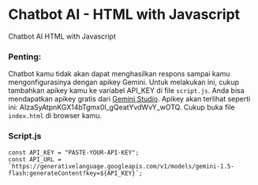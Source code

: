 # Chatbot AI - HTML with Javascript
Chatbot AI HTML with Javascript


### Penting: 
Chatbot kamu tidak akan dapat menghasilkan respons sampai kamu mengonfigurasinya dengan apikey Gemini. Untuk melakukan ini, cukup tambahkan apikey kamu ke variabel API_KEY di file ```script.js```. Anda bisa mendapatkan apikey gratis dari [Gemini Studio](https://aistudio.google.com/app/apikey). Apikey akan terlihat seperti ini: AIzaSyAtpnKGX14bTgmx0l_gQeatYvdWvY_wOTQ. Cukup buka file ```index.html``` di browser kamu.

### Script.js
```
const API_KEY = "PASTE-YOUR-API-KEY";
const API_URL = `https://generativelanguage.googleapis.com/v1/models/gemini-1.5-flash:generateContent?key=${API_KEY}`;
```
